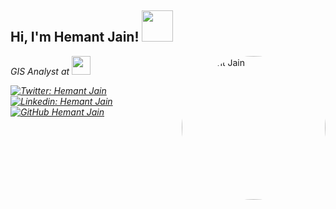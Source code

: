 <h2> Hi, I'm Hemant Jain! <img src="https://media.giphy.com/media/mGcNjsfWAjY5AEZNw6/giphy.gif" width="50"></h2>
<!-- Hemant Jain Image Inserted -->
<img align='right' src="https://lh3.googleusercontent.com/a/AEdFTp7_kNYMEC5TbOUYpk3EmaHHBztTyJvbjNOlbRkO5Q=s360-p-rw-no" width="230" style="border-radius: 50%;" alt='Hemant Jain'>
<!--<p><em> Full Stack Web Developer at <a href="http://www.unb.br">University of Brasilia</a><img src="https://media.giphy.com/media/fYSnHlufseco8Fh93Z/giphy.gif" width="30"></br>Developer Consultant at <a href="https://www.thoughtworks.com">ThoughtWorks</a><img src="https://media.giphy.com/media/WUlplcMpOCEmTGBtBW/giphy.gif" width="30"> 
</em></p>
-->
<p><em> GIS Analyst at <img src="http://www.forest.cg.gov.in/images/logo.jpg" width="30">

[![Twitter: Hemant Jain](https://img.shields.io/twitter/follow/hemantjain1321?style=social)](https://twitter.com/hemantjain1321)
[![Linkedin: Hemant Jain](https://img.shields.io/badge/-hemantjain1321-blue?style=flat-square&logo=Linkedin&logoColor=white&link=https://www.linkedin.com/in/hemantjain1321/)](https://www.linkedin.com/in/hemantjain1321/)
[![GitHub Hemant Jain](https://img.shields.io/github/followers/jain-hemant?label=follow&style=social)](https://github.com/jain-hemant)
